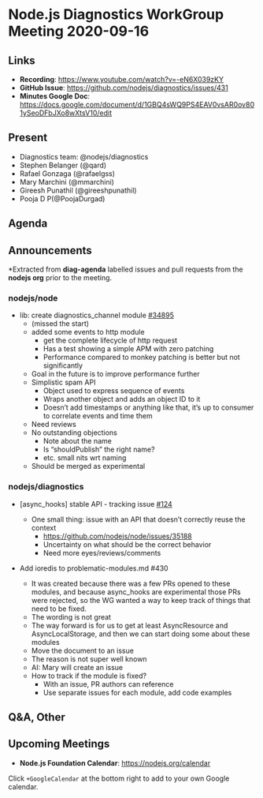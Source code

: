 # Node.js  Diagnostics WorkGroup Meeting 2020-09-16

## Links

* **Recording**:  https://www.youtube.com/watch?v=-eN6X039zKY
* **GitHub Issue**: https://github.com/nodejs/diagnostics/issues/431
* **Minutes Google Doc**: https://docs.google.com/document/d/1GBQ4sWQ9PS4EAV0vsAR0ov801ySeoDFbJXo8wXtsV10/edit

## Present

* Diagnostics team: @nodejs/diagnostics
* Stephen Belanger (@qard)
* Rafael Gonzaga (@rafaelgss)
* Mary Marchini (@mmarchini)
* Gireesh Punathil (@gireeshpunathil)
* Pooja D P(@PoojaDurgad)


## Agenda

## Announcements
 
*Extracted from **diag-agenda** labelled issues and pull requests from the **nodejs org** prior to the meeting.

### nodejs/node

* lib: create diagnostics_channel module [#34895](https://github.com/nodejs/node/pull/34895)
  * (missed the start)
  * added some events to http module
    * get the complete lifecycle of http request
    * Has a test showing a simple APM with zero patching
    * Performance compared to monkey patching is better but not significantly
  * Goal in the future is to improve performance further
  * Simplistic spam API
    * Object used to express sequence of events
    * Wraps another object and adds an object ID to it
    * Doesn’t add timestamps or anything like that, it’s up to consumer to correlate events and time them
  * Need reviews
  * No outstanding objections
    * Note about the name
    * Is “shouldPublish” the right name?
    * etc. small nits wrt naming
  * Should be merged as experimental


### nodejs/diagnostics

* \[async_hooks\] stable API - tracking issue [#124](https://github.com/nodejs/diagnostics/issues/124)
  * One small thing: issue with an API that doesn’t correctly reuse the context
    * https://github.com/nodejs/node/issues/35188
    * Uncertainty on what should be the correct behavior
    * Need more eyes/reviews/comments 

* Add ioredis to problematic-modules.md #430
  * It was created because there was a few PRs opened to these modules, and because async_hooks are experimental those PRs were rejected, so the WG wanted a way to keep track of things that need to be fixed.
  * The wording is not great
  * The way forward is for us to get at least AsyncResource and AsyncLocalStorage, and then we can start doing some about these modules
  * Move the document to an issue
  * The reason is not super well known
  * AI: Mary will create an issue
  * How to track if the module is fixed?
    * With an issue, PR authors can reference
     * Use separate issues for each module, add code examples

## Q&A, Other

## Upcoming Meetings

* **Node.js Foundation Calendar**: https://nodejs.org/calendar

Click `+GoogleCalendar` at the bottom right to add to your own Google calendar.
